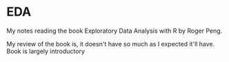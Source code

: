 # EDA
My notes reading the book Exploratory Data Analysis with R by Roger Peng. 

My review of the book is, it doesn't have so much as I expected it'll have. Book is largely introductory
